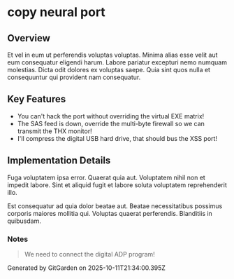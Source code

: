 # copy neural port

## Overview
Et vel in eum ut perferendis voluptas voluptas. Minima alias esse velit aut eum consequatur eligendi harum. Labore pariatur excepturi nemo numquam molestias. Dicta odit dolores ex voluptas saepe. Quia sint quos nulla et consequuntur qui provident nam consequatur.

## Key Features
- You can't hack the port without overriding the virtual EXE matrix!
- The SAS feed is down, override the multi-byte firewall so we can transmit the THX monitor!
- I'll compress the digital USB hard drive, that should bus the XSS port!

## Implementation Details
Fuga voluptatem ipsa error. Quaerat quia aut. Voluptatem nihil non et impedit labore. Sint et aliquid fugit et labore soluta voluptatem reprehenderit illo.
 Est consequatur ad quia dolor beatae aut. Beatae necessitatibus possimus corporis maiores mollitia qui. Voluptas quaerat perferendis. Blanditiis in quibusdam.

### Notes
> We need to connect the digital ADP program!

Generated by GitGarden on 2025-10-11T21:34:00.395Z